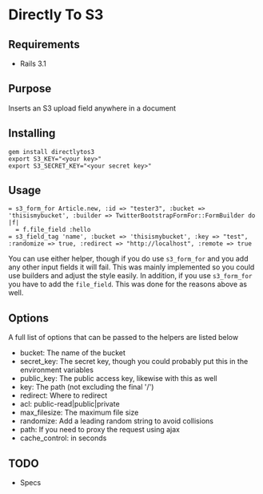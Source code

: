 # Directly To S3

## Requirements

- Rails 3.1

## Purpose

Inserts an S3 upload field anywhere in a document

## Installing

    gem install directlytos3
	export S3_KEY="<your key>"
	export S3_SECRET_KEY="<your secret key>"

## Usage

    = s3_form_for Article.new, :id => "tester3", :bucket => 'thisismybucket', :builder => TwitterBootstrapFormFor::FormBuilder do |f|
      = f.file_field :hello
    = s3_field_tag 'name', :bucket => 'thisismybucket', :key => "test", :randomize => true, :redirect => "http://localhost", :remote => true

You can use either helper, though if you do use `s3_form_for` and you add any other input fields it will fail. This was mainly implemented so you could use builders and adjust the style easily. In addition, if you use `s3_form_for` you have to add the `file_field`. This was done for the reasons above as well.

## Options

A full list of options that can be passed to the helpers are listed below

- bucket: The name of the bucket
- secret_key: The secret key, though you could probably put this in the environment variables
- public_key: The public access key, likewise with this as well
- key: The path (not excluding the final '/')
- redirect: Where to redirect 
- acl: public-read|public|private
- max_filesize: The maximum file size
- randomize: Add a leading random string to avoid collisions 
- path: If you need to proxy the request using ajax
- cache_control: in seconds

## TODO

- Specs
